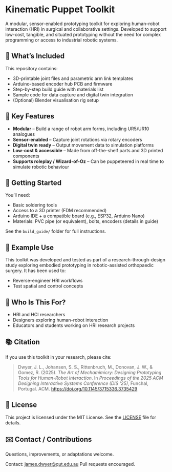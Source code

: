 # Kinematic Puppet Toolkit

A modular, sensor-enabled prototyping toolkit for exploring human–robot interaction (HRI) in surgical and collaborative settings. Developed to support low-cost, tangible, and situated prototyping without the need for complex programming or access to industrial robotic systems.

## 🧩 What’s Included

This repository contains:
- 3D-printable joint files and parametric arm link templates
- Arduino-based encoder hub PCB and firmware
- Step-by-step build guide with materials list
- Sample code for data capture and digital twin integration
- (Optional) Blender visualisation rig setup

## 🎯 Key Features

- **Modular** – Build a range of robot arm forms, including UR5/UR10 analogues
- **Sensor-enabled** – Capture joint rotations via rotary encoders
- **Digital twin ready** – Output movement data to simulation platforms
- **Low-cost & accessible** – Made from off-the-shelf parts and 3D printed components
- **Supports roleplay / Wizard-of-Oz** – Can be puppeteered in real time to simulate robotic behaviour

## 🚀 Getting Started

You’ll need:
- Basic soldering tools
- Access to a 3D printer (FDM recommended)
- Arduino IDE + a compatible board (e.g., ESP32, Arduino Nano)
- Materials: PVC pipe (or equivalent), bolts, encoders (details in guide)

See the `build_guide/` folder for full instructions.

## 🎥 Example Use

This toolkit was developed and tested as part of a research-through-design study exploring embodied prototyping in robotic-assisted orthopaedic surgery. It has been used to:
- Reverse-engineer HRI workflows
- Test spatial and control concepts

## 👤 Who Is This For?

- HRI and HCI researchers
- Designers exploring human–robot interaction
- Educators and students working on HRI research projects

## 📚 Citation

If you use this toolkit in your research, please cite:

> Dwyer, J. L., Johansen, S. S., Rittenbruch, M., Donovan, J. W., & Gomez, R. (2025). *The Art of Mechamimicry: Designing Prototyping Tools for Human-Robot Interaction*. In *Proceedings of the 2025 ACM Designing Interactive Systems Conference (DIS '25)*, Funchal, Portugal. ACM. https://doi.org/10.1145/3715336.3735429

## 📜 License

This project is licensed under the MIT License.
See the [LICENSE](./LICENSE) file for details.

## ✉️ Contact / Contributions

Questions, improvements, or adaptations welcome.

Contact: james.dwyer@qut.edu.au
Pull requests encouraged.
